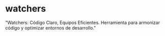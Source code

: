 # watchers
"Watchers: Código Claro, Equipos Eficientes. Herramienta para armonizar código y optimizar entornos de desarrollo."
